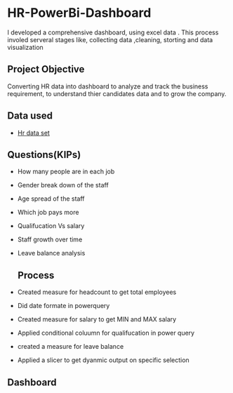 # HR-PowerBi-Dashboard
I developed a comprehensive dashboard, using excel data . This process involed serveral stages like, collecting data ,cleaning, storting and data visualization

## Project Objective 

Converting HR data into  dashboard to analyze and track the business requirement, to understand thier candidates data and to grow the company.

## Data used
- <a href="https://github.com/Kavihk/HR-PowerBi-Dashboard/blob/main/hr-data.xlsx">Hr data set</a>

## Questions(KIPs)
- How many people are in each job
- Gender break down of the staff
- Age spread of the staff
- Which job pays more
- Qualifucation Vs salary
- Staff growth over time
- Leave balance analysis

  ## Process
- Created measure for headcount to get total employees
- Did date formate in powerquery
- Created measure for salary to get MIN and MAX salary
- Applied conditional coluumn for qualifucation in power query
- created a measure for leave balance
- Applied a slicer to get dyanmic output on specific selection
  
 ## Dashboard
 





  
